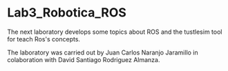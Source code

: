 # Lab3_Robotica_ROS
The next laboratory develops some topics about ROS and the tustlesim tool for teach Ros's concepts.

The laboratory was carried out by Juan Carlos Naranjo Jaramillo in colaboration with David Santiago Rodriguez Almanza.
